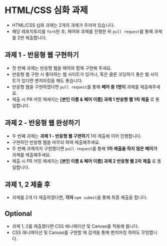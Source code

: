 # HTML/CSS 심화 과제

- HTML/CSS 심화 과제는 2개의 과제가 주어져 있습니다.
- 해당 레포지토리를 `fork`한 후, 페어와 과제를 진행한 뒤 `pull request`를 통해 과제를 2번 제출합니다.

## 과제 1 - 반응형 웹 구현하기

- 첫 번째 과제는 반응형 웹을 페어와 함께 구현해 주세요.
- 반응형 웹 구현 시 좋아하는 웹 사이트가 있거나, 혹은 클론 코딩하기 좋은 웹 사이트가 있다면 벤치마킹을 해도 좋습니다.
- 반응형 웹을 구현하였다면 `pull request`를 통해 **페어 중 1명이** 과제를 제출해주세요.
- 제출 시 PR 커밋 메세지는 **[본인 이름 & 페어 이름] 과제 1 반응형 웹 1차 제출** 로 통일합니다.

## 과제 2 - 반응형 웹 완성하기

- 두 번째 과제는 **과제 1 - 반응형 웹 구현하기** 1차 제출에 이어 진행합니다.
- 구현하던 반응형 웹을 마무리 하여 제출해주세요.
- 두 번째 과제까지 구현했다면 `pull request`를 통해 **1차 제출을 하지 않은 페어가** 과제를 제출해주세요.
- 제출 시 PR 커밋 메세지는 **[본인 이름 & 페어 이름] 과제 2 반응형 웹 2차 제출** 로 통일합니다.

## 과제 1, 2 제출 후

- 과제를 2개 다 제출하였다면, **각자** `npm submit`을 통해 최종 제출을 합니다.

## Optional

- 과제 1, 2를 제출했다면 CSS 애니메이션 및 Canvas를 적용해 봅니다.
- CSS 애니메이션 및 Canvas를 구현할 때 검색을 통해 벤치마킹 하여도 무방합니다.

